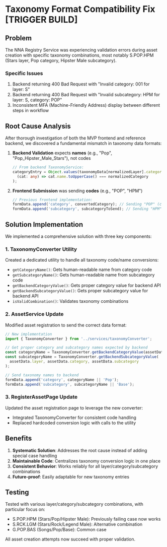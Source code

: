 # Taxonomy Format Compatibility Fix [TRIGGER BUILD]

## Problem

The NNA Registry Service was experiencing validation errors during asset creation with specific taxonomy combinations, most notably S.POP.HPM (Stars layer, Pop category, Hipster Male subcategory).

### Specific Issues
1. Backend returning 400 Bad Request with "Invalid category: 001 for layer: S"
2. Backend returning 400 Bad Request with "Invalid subcategory: HPM for layer: S, category: POP"
3. Inconsistent MFA (Machine-Friendly Address) display between different steps in workflow

## Root Cause Analysis

After thorough investigation of both the MVP frontend and reference backend, we discovered a fundamental mismatch in taxonomy data formats:

1. **Backend Validation** expects **names** (e.g., "Pop", "Pop_Hipster_Male_Stars"), not codes
   ```typescript
   // From backend TaxonomyService:
   categoryEntry = Object.values(taxonomyData[normalizedLayer].categories).find(
     (cat: any) => cat.name.toUpperCase() === normalizedCategory
   );
   ```

2. **Frontend Submission** was sending **codes** (e.g., "POP", "HPM")
   ```typescript
   // Previous frontend implementation:
   formData.append('category', convertedCategory); // Sending "POP" (code)
   formData.append('subcategory', subcategoryToSend); // Sending "HPM" (code)
   ```

## Solution Implementation

We implemented a comprehensive solution with three key components:

### 1. TaxonomyConverter Utility
Created a dedicated utility to handle all taxonomy code/name conversions:
- `getCategoryName()`: Gets human-readable name from category code
- `getSubcategoryName()`: Gets human-readable name from subcategory code
- `getBackendCategoryValue()`: Gets proper category value for backend API
- `getBackendSubcategoryValue()`: Gets proper subcategory value for backend API
- `isValidCombination()`: Validates taxonomy combinations

### 2. AssetService Update
Modified asset registration to send the correct data format:
```typescript
// New implementation
import { TaxonomyConverter } from '../services/taxonomyConverter';

// Get proper category and subcategory names expected by backend
const categoryName = TaxonomyConverter.getBackendCategoryValue(assetData.layer, assetData.category);
const subcategoryName = TaxonomyConverter.getBackendSubcategoryValue(
  assetData.layer, assetData.category, assetData.subcategory
);

// Send taxonomy names to backend
formData.append('category', categoryName || 'Pop');
formData.append('subcategory', subcategoryName || 'Base');
```

### 3. RegisterAssetPage Update
Updated the asset registration page to leverage the new converter:
- Integrated TaxonomyConverter for consistent code handling
- Replaced hardcoded conversion logic with calls to the utility

## Benefits

1. **Systematic Solution**: Addresses the root cause instead of adding special case handling
2. **Maintainable Code**: Centralizes taxonomy conversion logic in one place
3. **Consistent Behavior**: Works reliably for all layer/category/subcategory combinations
4. **Future-proof**: Easily adaptable for new taxonomy entries

## Testing

Tested with various layer/category/subcategory combinations, with particular focus on:
- S.POP.HPM (Stars/Pop/Hipster Male): Previously failing case now works
- S.RCK.LGM (Stars/Rock/Legend Male): Alternative combination
- G.POP.BAS (Songs/Pop/Base): Common case

All asset creation attempts now succeed with proper validation.
